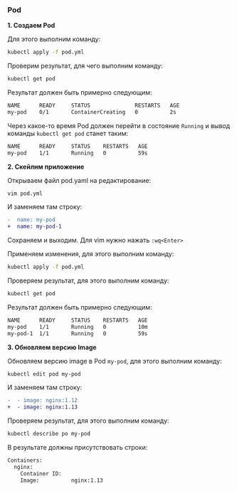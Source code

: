 ### Pod

**1. Создаем Pod**

Для этого выполним команду:
```bash
kubectl apply -f pod.yml
```
Проверим результат, для чего выполним команду:
```bash
kubectl get pod
```
Результат должен быть примерно следующим:
```bash
NAME      READY     STATUS              RESTARTS   AGE
my-pod    0/1       ContainerCreating   0          2s
```
Через какое-то время Pod должен перейти в состояние `Running`
и вывод команды `kubectl get pod` станет таким:
```bash
NAME      READY     STATUS    RESTARTS   AGE
my-pod    1/1       Running   0          59s
```
**2. Скейлим приложение**

Открываем файл pod.yaml на редактирование:
```bash
vim pod.yml
```
И заменяем там строку:
```diff
-  name: my-pod
+  name: my-pod-1
```
Сохраняем и выходим. Для vim нужно нажать `:wq<Enter>`

Применяем изменения, для этого выполним команду:
```bash
kubectl apply -f pod.yml
```
Проверяем результат, для этого выполним команду:
```bash
kubectl get pod
```
Результат должен быть примерно следующим:
```bash
NAME      READY     STATUS    RESTARTS   AGE
my-pod    1/1       Running   0          10m
my-pod-1  1/1       Running   0          59s
```
**3. Обновляем версию Image**

Обновляем версию image в Pod `my-pod`, для этого выполним команду:
```bash
kubectl edit pod my-pod
```
И заменяем там строку:
```diff
-  - image: nginx:1.12
+  - image: nginx:1.13
```
Проверяем результат, для этого выполним команду:
```bash
kubectl describe po my-pod
```

В результате должны присутствовать строки:
```bash
Containers:
  nginx:
    Container ID:   
    Image:          nginx:1.13
```

